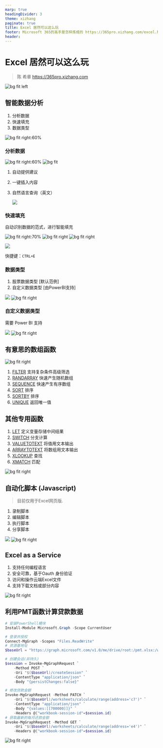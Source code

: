 ```yaml
---
marp: true
headingDivider: 3
theme: xizhang
paginate: true
title: Excel 居然可以这么玩
footer: Microsoft 365的高手是怎样炼成的 https://365pro.xizhang.com/excel.html
header: 
---
```


# Excel 居然可以这么玩
> 陈 希章 https://365pro.xizhang.com

![bg fit left](images/excel.png)

## 智能数据分析
1. 分析数据
1. 快速填充
1. 数据类型

![bg fit right:60%](images/data.png)

### 分析数据
![bg fit right:60%](images/dataanalysis.png)
![bg fit](images/naturelanguagequery.png)

1. 自动提供建议
1. 一键插入内容
1. 自然语言查询（英文）

    ![](images/dataicon.png)

### 快速填充

自动识别数据的范式，进行智能填充

![bg fit  right:70%](images/flashfill1.gif)
![bg fit right](images/flashfill2.gif)
![bg fit right](images/flashfill3.gif)

![](images/flashfill.png)

快捷键：`CTRL+E`


### 数据类型

1. 股票数据类型 [默认范例]
1. 自定义数据类型 [由PowerBI支持]

![](images/datatype.png)
![bg fit right](images/stockdatatype.png)

### 自定义数据类型
<!--定义推荐表格 https://docs.microsoft.com/zh-cn/power-bi/collaborate-share/service-create-excel-featured-tables -->
需要 Power BI 支持

![](images/customdatatype.png)
![bg fit right](images/productinfo.png)

## 有意思的数组函数
<!-- 所有函数列表 https://support.microsoft.com/zh-cn/office/excel-functions-alphabetical-b3944572-255d-4efb-bb96-c6d90033e188 -->

<!-- 

通过几行命令可以获取最新的函数列表

$url ="https://support.microsoft.com/en-us/office/excel-functions-alphabetical-b3944572-255d-4efb-bb96-c6d90033e188"
[Net.ServicePointManager]::SecurityProtocol = [Net.SecurityProtocolType]::Tls12
$resp = iwr -Uri $url
$resp.ParsedHtml.images | Where-Object {$_.alt -like "Office 365*"} | Select-Object @{Name="Office 365 Function";Expression={$_.parentElement.firstChild.innerText}}

 -->


![bg fit right](images/excelfunction.png)
1. [FILTER](https://support.microsoft.com/zh-cn/office/filter-%E5%87%BD%E6%95%B0-f4f7cb66-82eb-4767-8f7c-4877ad80c759) 支持复杂条件高级筛选
1. [RANDARRAY](https://support.microsoft.com/zh-cn/office/randarray-%E5%87%BD%E6%95%B0-21261e55-3bec-4885-86a6-8b0a47fd4d33) 快速产生随机数组
1. [SEQUENCE](https://support.microsoft.com/zh-cn/office/sequence-%E5%87%BD%E6%95%B0-57467a98-57e0-4817-9f14-2eb78519ca90) 快速产生有序数组
1. [SORT](https://support.microsoft.com/zh-cn/office/sort-%E5%87%BD%E6%95%B0-22f63bd0-ccc8-492f-953d-c20e8e44b86c) 排序
1. [SORTBY](https://support.microsoft.com/zh-cn/office/sortby-%E5%87%BD%E6%95%B0-cd2d7a62-1b93-435c-b561-d6a35134f28f) 排序
1. [UNIQUE](https://support.microsoft.com/zh-cn/office/unique-%E5%87%BD%E6%95%B0-c5ab87fd-30a3-4ce9-9d1a-40204fb85e1e) 返回唯一值

## 其他专用函数

1. [LET](https://support.microsoft.com/zh-cn/office/let-%E5%87%BD%E6%95%B0-34842dd8-b92b-4d3f-b325-b8b8f9908999) 定义变量存储中间结果
1. [SWITCH](https://support.microsoft.com/zh-cn/office/switch-%E5%87%BD%E6%95%B0-47ab33c0-28ce-4530-8a45-d532ec4aa25e) 分支计算
1. [VALUETOTEXT](https://support.microsoft.com/zh-cn/office/valuetotext-%E5%87%BD%E6%95%B0-5fff61a2-301a-4ab2-9ffa-0a5242a08fea) 将值用文本输出
1. [ARRAYTOTEXT](https://support.microsoft.com/zh-cn/office/arraytotext-%E5%87%BD%E6%95%B0-9cdcad46-2fa5-4c6b-ac92-14e7bc862b8b) 将数组用文本输出
1. [XLOOKUP](https://support.microsoft.com/zh-cn/office/xlookup-%E5%87%BD%E6%95%B0-b7fd680e-6d10-43e6-84f9-88eae8bf5929) 查找
1. [XMATCH](https://support.microsoft.com/zh-cn/office/xmatch-%E5%87%BD%E6%95%B0-d966da31-7a6b-4a13-a1c6-5a33ed6a0312) 匹配

![bg fit right](images/letfunction.png)

##  自动化脚本 (Javascript)

> 目前仅用于Excel网页版.

1. 录制脚本
1. 编辑脚本
1. 执行脚本
1. 分享脚本

![](images/automationmenu.png)
![bg fit right](images/automation.png)

##  Excel as a Service

<!-- _footer: 详情参考 https://docs.microsoft.com/zh-cn/graph/api/resources/excel -->

1. 支持任何编程语言
1. 安全可靠，基于Oauth 身份验证
1. 访问和操作云端Excel文件
1. 支持下载文档或部分内容

![bg fit right](images/excel%20as%20a%20service.png)

## 利用PMT函数计算贷款数据

```powershell
# 安装PowerShell模块
Install-Module Microsoft.Graph -Scope CurrentUser

# 登录并授权
Connect-MgGraph -Scopes "Files.ReadWrite"
# 资源基地址
$baseUrl = "https://graph.microsoft.com/v1.0/me/drive/root:/pmt.xlsx:/workbook"

# 创建会话(非持久)
$session = Invoke-MgGraphRequest `
    -Method POST `
    -Uri "$($baseUrl)/createSession" `
    -ContentType "application/json" `
    -Body "{persistChanges:false}"

# 修改贷款金额
Invoke-MgGraphRequest -Method PATCH `
    -Uri "$($baseUrl)/worksheets/calculate/range(address='c7')" `
    -ContentType "application/json" `
    -Body "{values:[[700000]]}" `
    -Headers @{"workbook-session-id"=$session.id}
# 获取最新的每月还款金额
Invoke-MgGraphRequest -Method GET `
    -Uri "$($baseUrl)/worksheets/calculate/range(address='e4')" `
    -Headers @{"workbook-session-id"=$session.id}
```

![bg fit right](images/excelasservicePMT.png)